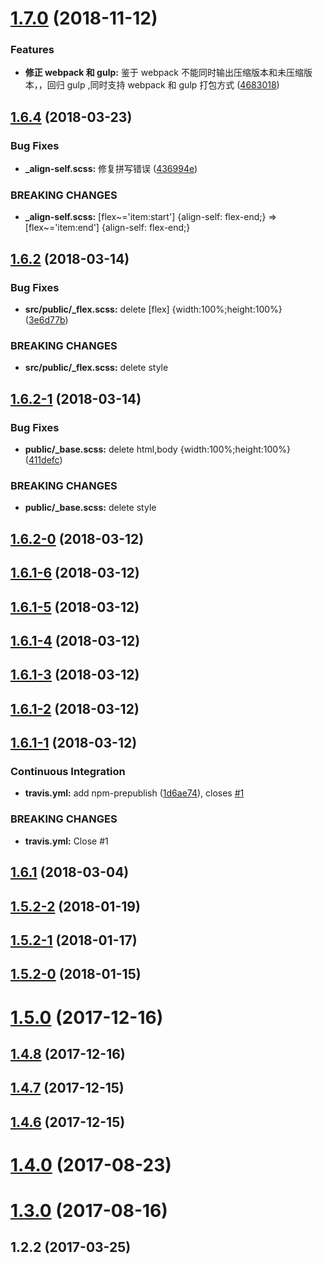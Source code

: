 # [1.7.0](https://github.com/vxhly/scss-flex/compare/v1.6.4...v1.7.0) (2018-11-12)


### Features

* **修正 webpack 和 gulp:** 鉴于 webpack 不能同时输出压缩版本和未压缩版本，，回归 gulp ,同时支持 webpack 和 gulp 打包方式 ([4683018](https://github.com/vxhly/scss-flex/commit/4683018))



## [1.6.4](https://github.com/vxhly/scss-flex/compare/v1.6.2...v1.6.4) (2018-03-23)


### Bug Fixes

* **_align-self.scss:** 修复拼写错误 ([436994e](https://github.com/vxhly/scss-flex/commit/436994e))


### BREAKING CHANGES

* **_align-self.scss:** [flex~='item:start'] {align-self: flex-end;} => [flex~='item:end'] {align-self:
flex-end;}



## [1.6.2](https://github.com/vxhly/scss-flex/compare/v1.6.2-1...v1.6.2) (2018-03-14)


### Bug Fixes

* **src/public/_flex.scss:** delete [flex] {width:100%;height:100%} ([3e6d77b](https://github.com/vxhly/scss-flex/commit/3e6d77b))


### BREAKING CHANGES

* **src/public/_flex.scss:** delete style



## [1.6.2-1](https://github.com/vxhly/scss-flex/compare/v1.6.2-0...v1.6.2-1) (2018-03-14)


### Bug Fixes

* **public/_base.scss:** delete html,body {width:100%;height:100%} ([411defc](https://github.com/vxhly/scss-flex/commit/411defc))


### BREAKING CHANGES

* **public/_base.scss:** delete style



## [1.6.2-0](https://github.com/vxhly/scss-flex/compare/v1.6.1-6...v1.6.2-0) (2018-03-12)



## [1.6.1-6](https://github.com/vxhly/scss-flex/compare/v1.6.1-5...v1.6.1-6) (2018-03-12)



## [1.6.1-5](https://github.com/vxhly/scss-flex/compare/v1.6.1-4...v1.6.1-5) (2018-03-12)



## [1.6.1-4](https://github.com/vxhly/scss-flex/compare/v1.6.1-3...v1.6.1-4) (2018-03-12)



## [1.6.1-3](https://github.com/vxhly/scss-flex/compare/v1.6.1-2...v1.6.1-3) (2018-03-12)



## [1.6.1-2](https://github.com/vxhly/scss-flex/compare/v1.6.1-1...v1.6.1-2) (2018-03-12)



## [1.6.1-1](https://github.com/vxhly/scss-flex/compare/v1.6.1...v1.6.1-1) (2018-03-12)


### Continuous Integration

* **travis.yml:** add  npm-prepublish ([1d6ae74](https://github.com/vxhly/scss-flex/commit/1d6ae74)), closes [#1](https://github.com/vxhly/scss-flex/issues/1)


### BREAKING CHANGES

* **travis.yml:** Close #1



## [1.6.1](https://github.com/vxhly/scss-flex/compare/1.5.2-2...v1.6.1) (2018-03-04)



## [1.5.2-2](https://github.com/vxhly/scss-flex/compare/1.5.2-1...1.5.2-2) (2018-01-19)



## [1.5.2-1](https://github.com/vxhly/scss-flex/compare/1.5.2-0...1.5.2-1) (2018-01-17)



## [1.5.2-0](https://github.com/vxhly/scss-flex/compare/v1.5.0...1.5.2-0) (2018-01-15)



# [1.5.0](https://github.com/vxhly/scss-flex/compare/v1.4.8...v1.5.0) (2017-12-16)



## [1.4.8](https://github.com/vxhly/scss-flex/compare/v1.4.7...v1.4.8) (2017-12-16)



## [1.4.7](https://github.com/vxhly/scss-flex/compare/v1.4.6...v1.4.7) (2017-12-15)



## [1.4.6](https://github.com/vxhly/scss-flex/compare/v1.0.0...v1.4.6) (2017-12-15)



# [1.4.0](https://github.com/vxhly/scss-flex/compare/v1.3.0...v1.4.0) (2017-08-23)



# [1.3.0](https://github.com/vxhly/scss-flex/compare/v1.2.3...v1.3.0) (2017-08-16)



## 1.2.2 (2017-03-25)




